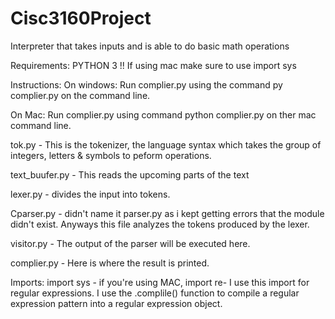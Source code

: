 # Cisc3160Project
Interpreter that takes inputs and is able to do basic math operations 

Requirements:
PYTHON 3 !!
If using mac make sure to use import sys 

Instructions:
On windows:
Run complier.py using the command py complier.py on the command line.

On Mac:
Run complier.py using command python complier.py on ther mac command line.  

tok.py - This is the tokenizer, the language syntax which takes the group of integers, letters & symbols to peform operations. 

text_buufer.py - This reads the upcoming parts of the text

lexer.py - divides the input into tokens. 

Cparser.py - didn't name it parser.py as i kept getting errors that the module didn't exist. Anyways this file 
analyzes the tokens produced by the lexer. 

visitor.py - The output of the parser will be executed here. 

complier.py - Here is where the result is printed. 

Imports:
import sys - if you're using MAC, 
import re- I use this import for regular expressions. 
I use the .complile() function to compile a regular expression pattern into a regular expression object. 
